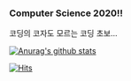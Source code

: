 ### Computer Science 2020!!
코딩의 코자도 모르는 코딩 초보...


 [![Anurag's github stats](https://github-readme-stats.vercel.app/api?username=jang010505&show_icons=true&theme=cobalt)](https://github.com/anuraghazra/github-readme-stats)


[![Hits](https://hits.seeyoufarm.com/api/count/incr/badge.svg?url=https%3A%2F%2Fgithub.com%2Fjang010505&count_bg=%23FFF800&title_bg=%23555555&icon=&icon_color=%23E7E7E7&title=hits&edge_flat=false)](https://hits.seeyoufarm.com)
